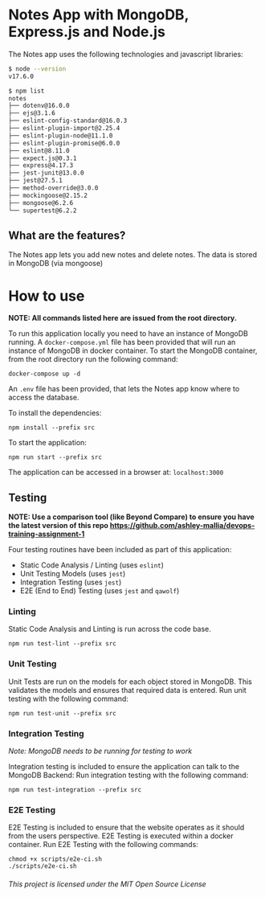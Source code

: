 # Notes App with MongoDB, Express.js and Node.js

The Notes app uses the following technologies and javascript libraries:
```bash
$ node --version
v17.6.0

$ npm list
notes
├── dotenv@16.0.0
├── ejs@3.1.6
├── eslint-config-standard@16.0.3
├── eslint-plugin-import@2.25.4
├── eslint-plugin-node@11.1.0
├── eslint-plugin-promise@6.0.0
├── eslint@8.11.0
├── expect.js@0.3.1
├── express@4.17.3
├── jest-junit@13.0.0
├── jest@27.5.1
├── method-override@3.0.0
├── mockingoose@2.15.2
├── mongoose@6.2.6
└── supertest@6.2.2
```

## What are the features?
The Notes app lets you add new notes and delete notes. The data is stored in MongoDB (via mongoose)

# How to use

**NOTE: All commands listed here are issued from the root directory.**

To run this application locally you need to have an instance of MongoDB running.
A `docker-compose.yml` file has been provided that will run an instance of MongoDB in docker container.
To start the MongoDB container, from the root directory run the following command:

```
docker-compose up -d
```

An `.env` file has been provided, that lets the Notes app know where to access the database.

To install the dependencies:
```
npm install --prefix src
```

To start the application:
```
npm run start --prefix src
```

The application can be accessed in a browser at: `localhost:3000`

## Testing

**NOTE: Use a comparison tool (like Beyond Compare) to ensure you have the latest version of this repo https://github.com/ashley-mallia/devops-training-assignment-1**

Four testing routines have been included as part of this application:
- Static Code Analysis / Linting (uses `eslint`)
- Unit Testing Models (uses `jest`)
- Integration Testing (uses `jest`)
- E2E (End to End) Testing (uses `jest` and `qawolf`)

### Linting
Static Code Analysis and Linting is run across the code base.

```
npm run test-lint --prefix src
```

### Unit Testing

Unit Tests are run on the models for each object stored in MongoDB.
This validates the models and ensures that required data is entered.
Run unit testing with the following command:

```
npm run test-unit --prefix src
```

### Integration Testing

*Note: MongoDB needs to be running for testing to work*

Integration testing is included to ensure the application can talk to the MongoDB Backend:
Run integration testing with the following command:

```
npm run test-integration --prefix src
```

### E2E Testing

E2E Testing is included to ensure that the website operates as it should from the users perspective.
E2E Testing is executed within a docker container. 
Run E2E Testing with the following commands:

```
chmod +x scripts/e2e-ci.sh
./scripts/e2e-ci.sh
```


###### This project is licensed under the MIT Open Source License
